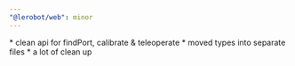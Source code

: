 ```yaml
---
"@lerobot/web": minor
---
```


\* clean api for findPort, calibrate \& teleoperate \* moved types into separate files \* a lot of clean up
